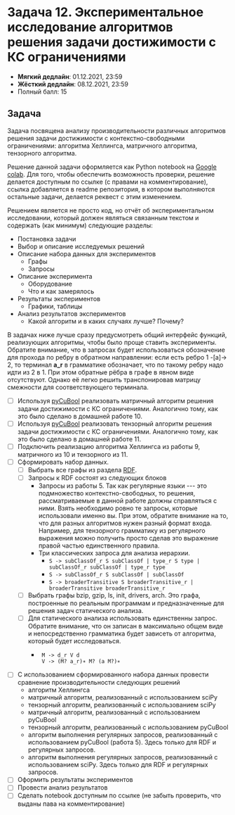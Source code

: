 # Задача 12. Экспериментальное исследование алгоритмов решения задачи достижимости с КС ограничениями

* **Мягкий дедлайн**: 01.12.2021, 23:59
* **Жёсткий дедлайн**: 08.12.2021, 23:59
* Полный балл: 15

## Задача

Задача посвящена анализу производительности различных алгоритмов решения задачи достижимости с контекстно-свободными ограничениями: алгоритма Хеллингса, матричного алгоритма, тензорного алгоритма.

Решение данной задачи оформляется как Python notebook на [Google colab](https://colab.research.google.com/). Для того, чтобы обеспечить возможность проверки, решение делается доступным по ссылке (с правами на комментирование), ссылка добавляется в readme репозитория, в котором выполняются остальные задачи, делается реквест с этим изменением.

Решением является не просто код, но отчёт об экспериментальном исследовании, который должен являться связанным текстом и содержать (как минимум) следующие разделы:
- Постановка задачи
- Выбор и описание исследуемых решений
- Описание набора данных для экспериментов
  - Графы
  - Запросы
- Описание эксперимента
  - Оборудование
  - Что и как замерялось
- Результаты экспериментов
  - Графики, таблицы
- Анализ результатов экспериментов
  - Какой алгоритм и в каких случаях лучше? Почему?

В задачах ниже лучше сразу предусмотреть общий интерфейс функций, реализующих алгоритмы, чтобы было проще ставить эксперименты. Обратите внимание, что в запросах будет использоваться обозначение для прохода по ребру в обратном направлении: если есть ребро 1 -[a]-> 2, то терминал **a_r** в грамматике обозначает, что по такому ребру надо идти из 2 в 1. При этом обратные рёбра в графе в явном виде отсутствуют. Однако её легко решить транспонировав матрицу смежности для соответствующего терминала.

- [ ] Используя [pyCuBool](https://pypi.org/project/pycubool/) реализовать матричный алгоритм решения задачи достижимости с КС ограничениями. Аналогично тому, как это было сделано в домашней работе 10.
- [ ] Используя [pyCuBool](https://pypi.org/project/pycubool/) реализовать тензорный алгоритм решения задачи достижимости с КС ограничениями. Аналогично тому, как это было сделано в домашней работе 11.
- [ ] Подключить реализацию алгоритма Хеллингса из работы 9, матричного из 10 и тензорного из 11.
- [ ] Сформировать набор данных.
  - [ ] Выбрать все графы из раздела [RDF](https://jetbrains-research.github.io/CFPQ_Data/dataset/RDF.html).
  - [ ] Запросы к RDF состоят из следующих блоков
    - Запросы из работы 5. Так как регулярные языки --- это подмножество контекстно-свободных, то решения, рассматриваемые в данной работе должны справляться с ними. Взять необходимо ровно те запросы, которые использовали именно вы. При этом, обратите внимание на то, что для разных алгоритмов нужен разный формат входа. Например, для тензорного грамматику из регулярного выражения можно получить просто сделав это выражение правой частью единственного правила.
    - Три классических запроса для анализа иерархии.
      - ```S -> subClassOf_r S subClassOf | type_r S type | subClassOf_r subClassOf | type_r type ```
      - ```S -> subClassOf_r S subClassOf | subClassOf ```
      - ```S -> broaderTransitive S broaderTransitive_r | broaderTransitive broaderTransitive_r ```
  - [ ] Выбрать графы bzip, gzip, ls, init, drivers, arch. Это графа, построенные по реальным программам и предназначенные для решения задач статического анализа.
  - [ ] Для статического анализа использовать единственны запрос. Обратите внимание, что он записан в максимально общем виде и непосредственно грамматика будет зависеть от алгоритма, который будет исследоваться.
    - ```
       M -> d_r V d
       V -> (M? a_r)∗ M? (a M?)∗
      ```
- [ ] С использованием сформированного набора данных провести сравнение производительности следующих решений
  - алгоритм Хеллингса
  - матричный алгоритм, реализованный с использованием sciPy
  - тензорный алгоритм, реализованный с использованием sciPy
  - матричный алгоритм, реализованный с использованием pyCuBool
  - тензорный алгоритм, реализованный с использованием pyCuBool
  - алгоритм выполнения регулярных запросов, реализованный с использованием pyCuBool (работа 5). Здесь только для RDF и регулярных запросов.
  - алгоритм выполнения регулярных запросов, реализованный с использованием sciPy. Здесь только для RDF и регулярных запросов.
- [ ] Оформить результаты экспериментов
- [ ] Провести анализ результатов
- [ ] Сделать notebook доступным по ссылке (не забыть проверить, что выданы пава на комментирование)

